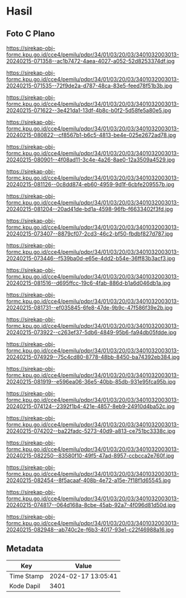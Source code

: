 # Hasil

## Foto C Plano

https://sirekap-obj-formc.kpu.go.id/cce4/pemilu/pdpr/34/01/03/20/03/3401032003013-20240215-071358--ac1b7472-4aea-4027-a052-52d8253374df.jpg

https://sirekap-obj-formc.kpu.go.id/cce4/pemilu/pdpr/34/01/03/20/03/3401032003013-20240215-071535--72f9de2a-d787-48ca-83e5-feed78f51b3b.jpg

https://sirekap-obj-formc.kpu.go.id/cce4/pemilu/pdpr/34/01/03/20/03/3401032003013-20240215-071622--3e421da1-13df-4b8c-b0f2-5d58fe5a80e5.jpg

https://sirekap-obj-formc.kpu.go.id/cce4/pemilu/pdpr/34/01/03/20/03/3401032003013-20240215-080822--cf8567b1-b6c5-4813-be4e-025e2672ad78.jpg

https://sirekap-obj-formc.kpu.go.id/cce4/pemilu/pdpr/34/01/03/20/03/3401032003013-20240215-080901--4f08ad11-3c4e-4a26-8ae0-12a3509a4529.jpg

https://sirekap-obj-formc.kpu.go.id/cce4/pemilu/pdpr/34/01/03/20/03/3401032003013-20240215-081126--0c8dd874-eb60-4959-9d1f-6cbfe209557b.jpg

https://sirekap-obj-formc.kpu.go.id/cce4/pemilu/pdpr/34/01/03/20/03/3401032003013-20240215-081204--20ad41de-bd1a-4598-96fb-f6633402f3fd.jpg

https://sirekap-obj-formc.kpu.go.id/cce4/pemilu/pdpr/34/01/03/20/03/3401032003013-20240215-073407--8879cf07-2cd3-46c2-bf50-fbdbf827d787.jpg

https://sirekap-obj-formc.kpu.go.id/cce4/pemilu/pdpr/34/01/03/20/03/3401032003013-20240215-073446--f539ba0d-e65e-4dd2-b54e-36ff83b3acf3.jpg

https://sirekap-obj-formc.kpu.go.id/cce4/pemilu/pdpr/34/01/03/20/03/3401032003013-20240215-081516--d695ffcc-19c6-4fab-886d-b1a6d046db1a.jpg

https://sirekap-obj-formc.kpu.go.id/cce4/pemilu/pdpr/34/01/03/20/03/3401032003013-20240215-081731--ef035845-6fe8-47de-9b9c-47f586f39e2b.jpg

https://sirekap-obj-formc.kpu.go.id/cce4/pemilu/pdpr/34/01/03/20/03/3401032003013-20240215-073922--c263ef37-5db6-4849-95b6-fa94db05fdde.jpg

https://sirekap-obj-formc.kpu.go.id/cce4/pemilu/pdpr/34/01/03/20/03/3401032003013-20240215-074929--75c4cd80-8778-48bb-8450-ba74392eb384.jpg

https://sirekap-obj-formc.kpu.go.id/cce4/pemilu/pdpr/34/01/03/20/03/3401032003013-20240215-081919--e596ea06-36e5-40bb-85db-931e95fca95b.jpg

https://sirekap-obj-formc.kpu.go.id/cce4/pemilu/pdpr/34/01/03/20/03/3401032003013-20240215-074124--2392f1b4-421e-4857-8eb9-24910d4ba52c.jpg

https://sirekap-obj-formc.kpu.go.id/cce4/pemilu/pdpr/34/01/03/20/03/3401032003013-20240215-074202--ba22fadc-5273-40d9-a813-ce751bc3338c.jpg

https://sirekap-obj-formc.kpu.go.id/cce4/pemilu/pdpr/34/01/03/20/03/3401032003013-20240215-082250--83580f10-49f5-47ad-8957-ccbcca2e760f.jpg

https://sirekap-obj-formc.kpu.go.id/cce4/pemilu/pdpr/34/01/03/20/03/3401032003013-20240215-082454--8f5acaaf-408b-4e72-a15e-7f18f1d65545.jpg

https://sirekap-obj-formc.kpu.go.id/cce4/pemilu/pdpr/34/01/03/20/03/3401032003013-20240215-074817--064d168a-8cbe-45ab-92a7-4f096d81d50d.jpg

https://sirekap-obj-formc.kpu.go.id/cce4/pemilu/pdpr/34/01/03/20/03/3401032003013-20240215-082948--ab740c2e-f6b3-4017-93e1-c22f46988a16.jpg


## Metadata

| Key        | Value               |
| ---------- | ------------------- |
| Time Stamp | 2024-02-17 13:05:41 |
| Kode Dapil | 3401                |



